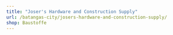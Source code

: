 ```yaml
---
title: "Joser's Hardware and Construction Supply"
url: /batangas-city/josers-hardware-and-construction-supply/
shop: Baustoffe
---
```

